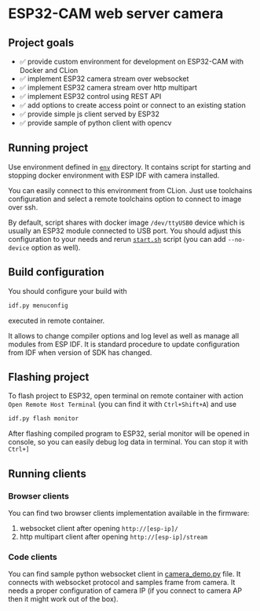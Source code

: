 # ESP32-CAM web server camera

## Project goals

- ✅ provide custom environment for development on ESP32-CAM with Docker and CLion
- ✅ implement ESP32 camera stream over websocket
- ✅ implement ESP32 camera stream over http multipart
- ✅ implement ESP32 control using REST API
- ✅ add options to create access point or connect to an existing station
- ✅ provide simple js client served by ESP32
- ✅ provide sample of python client with opencv

## Running project

Use environment defined in [`env`](./env) directory. It contains script for starting and stopping
docker environment with ESP IDF with camera installed.

You can easily connect to this environment from CLion. Just use toolchains configuration
and select a remote toolchains option to connect to image over ssh.

By default, script shares with docker image `/dev/ttyUSB0` device which is usually an ESP32
module connected to USB port. You should adjust this configuration to your needs and rerun
[`start.sh`](./env/start.sh) script (you can add `--no-device` option as well).

## Build configuration

You should configure your build with

```bash
idf.py menuconfig
```

executed in remote container.

It allows to change compiler options and log level as well as manage all modules from ESP IDF.
It is standard procedure to update configuration from IDF when version of SDK has changed.


## Flashing project

To flash project to ESP32, open terminal on remote container with action
`Open Remote Host Terminal` (you can find it with `Ctrl+Shift+A`) and use

```bash
idf.py flash monitor
```

After flashing compiled program to ESP32, serial monitor will be opened in console,
so you can easily debug log data in terminal. You can stop it with `Ctrl+]`

## Running clients

### Browser clients

You can find two browser clients implementation available in the firmware: 

1. websocket client after opening `http://[esp-ip]/`
2. http multipart client after opening `http://[esp-ip]/stream`

### Code clients

You can find sample python websocket client in [camera_demo.py](./client/camera_demo.py) file.
It connects with websocket protocol and samples frame from camera. It needs a proper configuration
of camera IP (if you connect to camera AP then it might work out of the box).